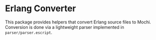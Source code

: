 # Erlang Converter

This package provides helpers that convert Erlang source files to Mochi.
Conversion is done via a lightweight parser implemented in `parser/parser.escript`.
